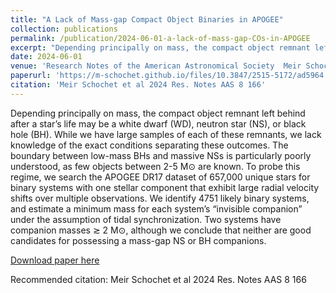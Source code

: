 ```yaml
---
title: "A Lack of Mass-gap Compact Object Binaries in APOGEE"
collection: publications
permalink: /publication/2024-06-01-a-lack-of-mass-gap-COs-in-APOGEE
excerpt: "Depending principally on mass, the compact object remnant left behind after a star’s life may be a white dwarf (WD), neutron star (NS), or black hole (BH). While we have large samples of each of these remnants, we lack knowledge of the exact conditions separating these outcomes. The boundary between low-mass BHs and massive NSs is particularly poorly understood, as few objects between 2-5 M⊙ are known. To probe this regime, we search the APOGEE DR17 dataset of 657,000 unique stars for binary systems with one stellar component that exhibit large radial velocity shifts over multiple observations. We identify 4751 likely binary systems, and estimate a minimum mass for each system’s “invisible companion” under the assumption of tidal synchronization. Two systems have companion masses ≳ 2 M⊙, although we conclude that neither are good candidates for possessing a mass-gap NS or BH companions."
date: 2024-06-01
venue: 'Research Notes of the American Astronomical Society  Meir Schochet et al 2024 Res. Notes AAS 8 166 3.'
paperurl: 'https://m-schochet.github.io/files/10.3847/2515-5172/ad5964.pdf'
citation: 'Meir Schochet et al 2024 Res. Notes AAS 8 166'
---
```

Depending principally on mass, the compact object remnant left behind after a star’s life may be a white dwarf (WD), neutron star (NS), or black hole (BH). While we have large samples of each of these remnants, we lack knowledge of the exact conditions separating these outcomes. The boundary between low-mass BHs and massive NSs is particularly poorly understood, as few objects between 2-5 M⊙ are known. To probe this regime, we search the APOGEE DR17 dataset of 657,000 unique stars for binary systems with one stellar component that exhibit large radial velocity shifts over multiple observations. We identify 4751 likely binary systems, and estimate a minimum mass for each system’s “invisible companion” under the assumption of tidal synchronization. Two systems have companion masses ≳ 2 M⊙, although we conclude that neither are good candidates for possessing a mass-gap NS or BH companions.

[Download paper here](https://m-schochet.github.io/files/10.3847/2515-5172/ad5964.pdf)

Recommended citation: Meir Schochet et al 2024 Res. Notes AAS 8 166